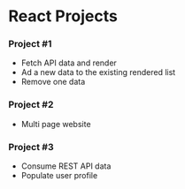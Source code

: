 # React Projects

### Project #1

- Fetch API data and render
- Ad a new data to the existing rendered list
- Remove one data

### Project #2

- Multi page website

### Project #3

- Consume REST API data
- Populate user profile